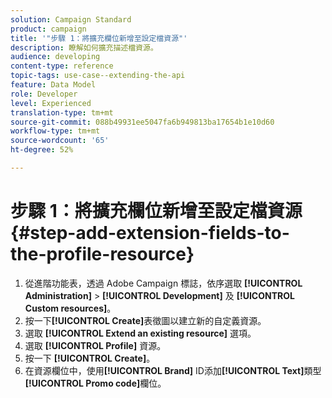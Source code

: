 ```yaml
---
solution: Campaign Standard
product: campaign
title: '"步驟 1：將擴充欄位新增至設定檔資源"'
description: 瞭解如何擴充描述檔資源。
audience: developing
content-type: reference
topic-tags: use-case--extending-the-api
feature: Data Model
role: Developer
level: Experienced
translation-type: tm+mt
source-git-commit: 088b49931ee5047fa6b949813ba17654b1e10d60
workflow-type: tm+mt
source-wordcount: '65'
ht-degree: 52%

---
```



# 步驟 1：將擴充欄位新增至設定檔資源{#step-add-extension-fields-to-the-profile-resource}

1. 從進階功能表，透過 Adobe Campaign 標誌，依序選取 **[!UICONTROL Administration]** > **[!UICONTROL Development]** 及 **[!UICONTROL Custom resources]**。
1. 按一下&#x200B;**[!UICONTROL Create]**&#x200B;表徵圖以建立新的自定義資源。
1. 選取 **[!UICONTROL Extend an existing resource]** 選項。
1. 選取 **[!UICONTROL Profile]** 資源。
1. 按一下 **[!UICONTROL Create]**。
1. 在資源欄位中，使用&#x200B;**[!UICONTROL Brand]** ID添加&#x200B;**[!UICONTROL Text]**&#x200B;類型&#x200B;**[!UICONTROL Promo code]**&#x200B;欄位。

